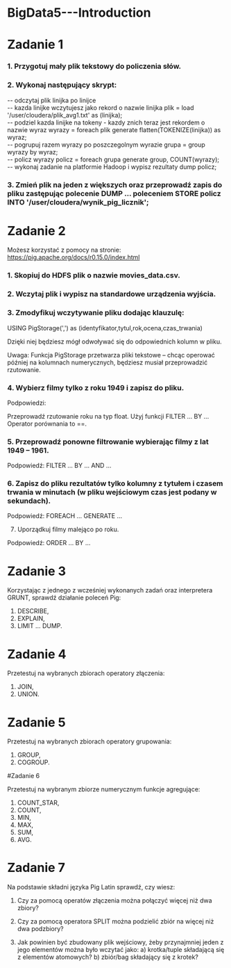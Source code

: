 # BigData5---Introduction

# Zadanie 1  

### 1. Przygotuj mały plik tekstowy do policzenia słów.  

### 2. Wykonaj następujący skrypt:  
-- odczytaj plik linijka po linijce  
-- kazda linijke wczytujesz jako rekord o nazwie linijka  plik = load '/user/cloudera/plik_avg1.txt' as (linijka);  
-- podziel kazda linijke na tokeny - kazdy znich teraz jest rekordem o nazwie wyraz  wyrazy = foreach plik generate flatten(TOKENIZE(linijka)) as wyraz;  
-- pogrupuj razem wyrazy po poszczegolnym wyrazie  grupa = group wyrazy by wyraz;  
-- policz wyrazy  policz = foreach grupa generate group, COUNT(wyrazy);  
-- wykonaj zadanie na platformie Hadoop i wypisz rezultaty  dump policz;  

### 3. Zmień plik na jeden z większych oraz przeprowadź zapis do pliku zastępując polecenie DUMP … poleceniem STORE policz INTO '/user/cloudera/wynik_pig_licznik';     

# Zadanie 2

Możesz korzystać z pomocy na stronie: https://pig.apache.org/docs/r0.15.0/index.html 

### 1. Skopiuj do HDFS plik o nazwie movies_data.csv.

### 2. Wczytaj plik i wypisz na standardowe urządzenia wyjścia.

### 3. Zmodyfikuj wczytywanie pliku dodając klauzulę:

USING PigStorage(',') as (identyfikator,tytul,rok,ocena,czas_trwania)

Dzięki niej będziesz mógł odwoływać się do odpowiednich kolumn w pliku.

Uwaga: Funkcja PigStorage przetwarza pliki tekstowe – chcąc operować później na kolumnach numerycznych, będziesz musiał przeprowadzić rzutowanie.

### 4. Wybierz filmy tylko z roku 1949 i zapisz do pliku.

Podpowiedzi:

Przeprowadź rzutowanie roku na typ float.
Użyj funkcji FILTER … BY …
Operator porównania to ==.
### 5. Przeprowadź ponowne filtrowanie wybierając filmy z lat 1949 – 1961.

Podpowiedź: FILTER … BY … AND …

### 6. Zapisz do pliku rezultatów tylko kolumny z tytułem i czasem trwania w minutach (w pliku wejściowym czas jest podany w sekundach).

Podpowiedź: FOREACH … GENERATE …

7. Uporządkuj filmy malejąco po roku.

Podpowiedź: ORDER … BY …


# Zadanie 3

Korzystając z jednego z wcześniej wykonanych zadań oraz interpretera GRUNT, sprawdź działanie poleceń Pig:
1. DESCRIBE,
2. EXPLAIN,
3. LIMIT … DUMP.

# Zadanie 4

Przetestuj na wybranych zbiorach operatory złączenia:
1. JOIN,
2. UNION.

# Zadanie 5

Przetestuj na wybranych zbiorach operatory grupowania:
1. GROUP,
2. COGROUP.

#Zadanie 6

Przetestuj na wybranym zbiorze numerycznym funkcje agregujące:
1. COUNT_STAR,
2. COUNT,
3. MIN,
4. MAX,
5. SUM,
6. AVG.

# Zadanie 7

Na podstawie składni języka Pig Latin sprawdź, czy wiesz:

1. Czy za pomocą operatów złączenia można połączyć więcej niż dwa zbiory?

2. Czy za pomocą operatora SPLIT można podzielić zbiór na więcej niż dwa podzbiory?

3. Jak powinien być zbudowany plik wejściowy, żeby przynajmniej jeden z jego elementów można było wczytać jako:
a) krotka/tuple składającą się z elementów atomowych? 
b) zbiór/bag składający się z krotek?

